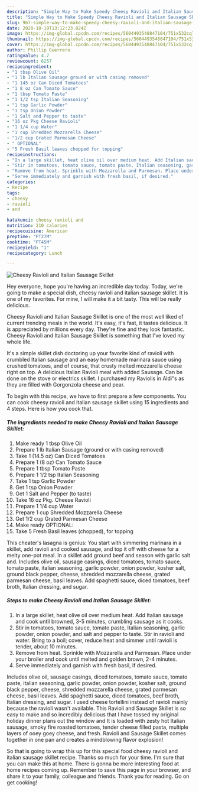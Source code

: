 ```yaml
---
description: "Simple Way to Make Speedy Cheesy Ravioli and Italian Sausage Skillet"
title: "Simple Way to Make Speedy Cheesy Ravioli and Italian Sausage Skillet"
slug: 967-simple-way-to-make-speedy-cheesy-ravioli-and-italian-sausage-skillet
date: 2020-10-10T13:12:23.024Z
image: https://img-global.cpcdn.com/recipes/5604493548847104/751x532cq70/cheesy-ravioli-and-italian-sausage-skillet-recipe-main-photo.jpg
thumbnail: https://img-global.cpcdn.com/recipes/5604493548847104/751x532cq70/cheesy-ravioli-and-italian-sausage-skillet-recipe-main-photo.jpg
cover: https://img-global.cpcdn.com/recipes/5604493548847104/751x532cq70/cheesy-ravioli-and-italian-sausage-skillet-recipe-main-photo.jpg
author: Phillip Guerrero
ratingvalue: 4.7
reviewcount: 6257
recipeingredient:
- "1 tbsp Olive Oil"
- "1 lb Italian Sausage ground or with casing removed"
- "1 145 oz Can Diced Tomatoes"
- "1 8 oz Can Tomato Sauce"
- "1 tbsp Tomato Paste"
- "1 1/2 tsp Italian Seasoning"
- "1 tsp Garlic Powder"
- "1 tsp Onion Powder"
- "1 Salt and Pepper to taste"
- "16 oz Pkg Cheese Ravioli"
- "1 1/4 cup Water"
- "1 cup Shredded Mozzarella Cheese"
- "1/2 cup Grated Parmesan Cheese"
- " OPTIONAL"
- "5 Fresh Basil leaves chopped for topping"
recipeinstructions:
- "In a large skillet, heat olive oil over medium heat. Add Italian sausage and cook until browned, 3-5 minutes, crumbling sausage as it cooks."
- "Stir in tomatoes, tomato sauce, tomato paste, Italian seasoning, garlic powder, onion powder, and salt and pepper to taste. Stir in ravioli and water. Bring to a boil; cover, reduce heat and simmer until ravioli is tender, about 10 minutes."
- "Remove from heat. Sprinkle with Mozzarella and Parmesan. Place under your broiler and cook until melted and golden brown, 2-4 minutes."
- "Serve immediately and garnish with fresh basil, if desired."
categories:
- Recipe
tags:
- cheesy
- ravioli
- and

katakunci: cheesy ravioli and 
nutrition: 210 calories
recipecuisine: American
preptime: "PT27M"
cooktime: "PT45M"
recipeyield: "1"
recipecategory: Lunch

---
```



![Cheesy Ravioli and Italian Sausage Skillet](https://img-global.cpcdn.com/recipes/5604493548847104/751x532cq70/cheesy-ravioli-and-italian-sausage-skillet-recipe-main-photo.jpg)

Hey everyone, hope you're having an incredible day today. Today, we're going to make a special dish, cheesy ravioli and italian sausage skillet. It is one of my favorites. For mine, I will make it a bit tasty. This will be really delicious.

Cheesy Ravioli and Italian Sausage Skillet is one of the most well liked of current trending meals in the world. It's easy, it's fast, it tastes delicious. It is appreciated by millions every day. They're fine and they look fantastic. Cheesy Ravioli and Italian Sausage Skillet is something that I've loved my whole life.

It&#39;s a simple skillet dish doctoring up your favorite kind of ravioli with crumbled Italian sausage and an easy homemade marinara sauce using crushed tomatoes, and of course, that crusty melted mozzarella cheese right on top. A delicious Italian Ravioli meal with added Sausage. Can be done on the stove or electrics skillet. I purchased my Raviolis in Aldi&#34;s as they are filled with Gorgonzola cheese and pear.


To begin with this recipe, we have to first prepare a few components. You can cook cheesy ravioli and italian sausage skillet using 15 ingredients and 4 steps. Here is how you cook that.

<!--inarticleads1-->

##### The ingredients needed to make Cheesy Ravioli and Italian Sausage Skillet:

1. Make ready 1 tbsp Olive Oil
1. Prepare 1 lb Italian Sausage (ground or with casing removed)
1. Take 1 (14.5 oz) Can Diced Tomatoes
1. Prepare 1 (8 oz) Can Tomato Sauce
1. Prepare 1 tbsp Tomato Paste
1. Prepare 1 1/2 tsp Italian Seasoning
1. Take 1 tsp Garlic Powder
1. Get 1 tsp Onion Powder
1. Get 1 Salt and Pepper (to taste)
1. Take 16 oz Pkg. Cheese Ravioli
1. Prepare 1 1/4 cup Water
1. Prepare 1 cup Shredded Mozzarella Cheese
1. Get 1/2 cup Grated Parmesan Cheese
1. Make ready  OPTIONAL:
1. Take 5 Fresh Basil leaves (chopped), for topping


This cheater&#39;s lasagna is genius: You start with simmering marinara in a skillet, add ravioli and cooked sausage, and top it off with cheese for a melty one-pot meal. In a skillet add ground beef and season with garlic salt and. Includes olive oil, sausage casings, diced tomatoes, tomato sauce, tomato paste, italian seasoning, garlic powder, onion powder, kosher salt, ground black pepper, cheese, shredded mozzarella cheese, grated parmesan cheese, basil leaves. Add spaghetti sauce, diced tomatoes, beef broth, Italian dressing, and sugar. 

<!--inarticleads2-->

##### Steps to make Cheesy Ravioli and Italian Sausage Skillet:

1. In a large skillet, heat olive oil over medium heat. Add Italian sausage and cook until browned, 3-5 minutes, crumbling sausage as it cooks.
1. Stir in tomatoes, tomato sauce, tomato paste, Italian seasoning, garlic powder, onion powder, and salt and pepper to taste. Stir in ravioli and water. Bring to a boil; cover, reduce heat and simmer until ravioli is tender, about 10 minutes.
1. Remove from heat. Sprinkle with Mozzarella and Parmesan. Place under your broiler and cook until melted and golden brown, 2-4 minutes.
1. Serve immediately and garnish with fresh basil, if desired.


Includes olive oil, sausage casings, diced tomatoes, tomato sauce, tomato paste, italian seasoning, garlic powder, onion powder, kosher salt, ground black pepper, cheese, shredded mozzarella cheese, grated parmesan cheese, basil leaves. Add spaghetti sauce, diced tomatoes, beef broth, Italian dressing, and sugar. I used cheese tortellini instead of ravioli mainly because the ravioli wasn&#39;t available. This Ravioli and Sausage Skillet is so easy to make and so incredibly delicious that I have tossed my original holiday dinner plans out the window and It is loaded with zesty hot Italian sausage, smoky fire roasted tomatoes, tender cheese filled pasta, multiple layers of ooey goey cheese, and fresh. Ravioli and Sausage Skillet comes together in one pan and creates a mindblowing flavor explosion! 

So that is going to wrap this up for this special food cheesy ravioli and italian sausage skillet recipe. Thanks so much for your time. I'm sure that you can make this at home. There is gonna be more interesting food at home recipes coming up. Remember to save this page in your browser, and share it to your family, colleague and friends. Thank you for reading. Go on get cooking!
